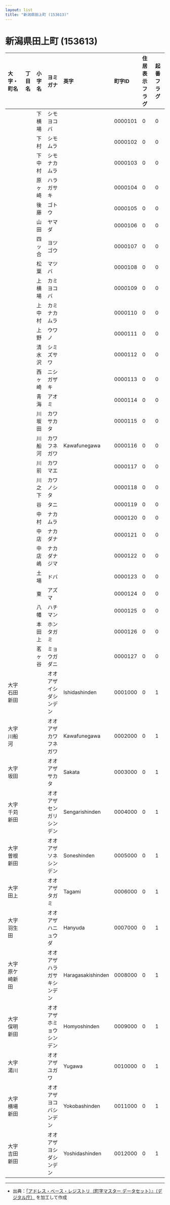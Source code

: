 ```yaml
---
layout: list
title: "新潟県田上町 (153613)"
---
```


# 新潟県田上町 (153613)

| 大字・町名 | 丁目名 | 小字名 | ヨミガナ | 英字 | 町字ID | 住居表示フラグ | 起番フラグ |
|:---|:---|:---|:---|:---|:---|:---|:---|
|  |  | 下横場 |   シモヨコバ |  | 0000101 | 0 | 0 |
|  |  | 下村 |   シモムラ |  | 0000102 | 0 | 0 |
|  |  | 下中村 |   シモナカムラ |  | 0000103 | 0 | 0 |
|  |  | 原ヶ崎 |   ハラガサキ |  | 0000104 | 0 | 0 |
|  |  | 後藤 |   ゴトウ |  | 0000105 | 0 | 0 |
|  |  | 山田 |   ヤマダ |  | 0000106 | 0 | 0 |
|  |  | 四ッ合 |   ヨツゴウ |  | 0000107 | 0 | 0 |
|  |  | 松葉 |   マツバ |  | 0000108 | 0 | 0 |
|  |  | 上横場 |   カミヨコバ |  | 0000109 | 0 | 0 |
|  |  | 上中村 |   カミナカムラ |  | 0000110 | 0 | 0 |
|  |  | 上野 |   ウワノ |  | 0000111 | 0 | 0 |
|  |  | 清水沢 |   シミズサワ |  | 0000112 | 0 | 0 |
|  |  | 西ヶ崎 |   ニシガザキ |  | 0000113 | 0 | 0 |
|  |  | 青海 |   アオミ |  | 0000114 | 0 | 0 |
|  |  | 川坂田 |   カワサカタ |  | 0000115 | 0 | 0 |
|  |  | 川船河 |   カワフネガワ | Kawafunegawa | 0000116 | 0 | 0 |
|  |  | 川前 |   カワマエ |  | 0000117 | 0 | 0 |
|  |  | 川之下 |   カワノシタ |  | 0000118 | 0 | 0 |
|  |  | 谷 |   タニ |  | 0000119 | 0 | 0 |
|  |  | 中村 |   ナカムラ |  | 0000120 | 0 | 0 |
|  |  | 中店 |   ナカダナ |  | 0000121 | 0 | 0 |
|  |  | 中店嶋 |   ナカダナジマ |  | 0000122 | 0 | 0 |
|  |  | 土場 |   ドバ |  | 0000123 | 0 | 0 |
|  |  | 東 |   アズマ |  | 0000124 | 0 | 0 |
|  |  | 八幡 |   ハチマン |  | 0000125 | 0 | 0 |
|  |  | 本田上 |   ホンタガミ |  | 0000126 | 0 | 0 |
|  |  | 茗ヶ谷 |   ミョウガダニ |  | 0000127 | 0 | 0 |
| 大字石田新田 |  |  | オオアザイシダシンデン   | Ishidashinden | 0001000 | 0 | 1 |
| 大字川船河 |  |  | オオアザカワフネガワ   | Kawafunegawa | 0002000 | 0 | 1 |
| 大字坂田 |  |  | オオアザサカタ   | Sakata | 0003000 | 0 | 1 |
| 大字千苅新田 |  |  | オオアザセンガリシンデン   | Sengarishinden | 0004000 | 0 | 1 |
| 大字曽根新田 |  |  | オオアザソネシンデン   | Soneshinden | 0005000 | 0 | 1 |
| 大字田上 |  |  | オオアザタガミ   | Tagami | 0006000 | 0 | 1 |
| 大字羽生田 |  |  | オオアザハニュウダ   | Hanyuda | 0007000 | 0 | 1 |
| 大字原ケ崎新田 |  |  | オオアザハラガサキシンデン   | Haragasakishinden | 0008000 | 0 | 1 |
| 大字保明新田 |  |  | オオアザホミョウシンデン   | Homyoshinden | 0009000 | 0 | 1 |
| 大字湯川 |  |  | オオアザユガワ   | Yugawa | 0010000 | 0 | 1 |
| 大字横場新田 |  |  | オオアザヨコバシンデン   | Yokobashinden | 0011000 | 0 | 1 |
| 大字吉田新田 |  |  | オオアザヨシダシンデン   | Yoshidashinden | 0012000 | 0 | 1 |

---

- 出典：[「アドレス・ベース・レジストリ（町字マスター データセット）』（デジタル庁）](https://www.digital.go.jp/policies/base_registry_address/) を加工して作成